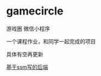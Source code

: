 # gamecircle
游戏圈 微信小程序

一个课程作业，和同学一起完成的项目

具体有空再更新

[基于ssm写的后端](https://github.com/linzb0123/youxiquan)
